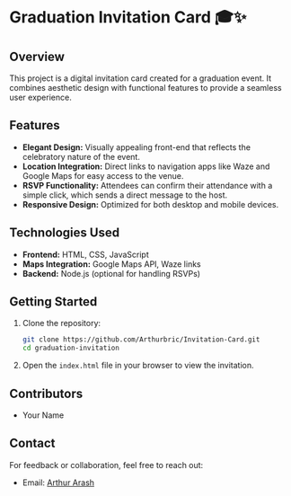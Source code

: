 # Graduation Invitation Card 🎓✨

## Overview

This project is a digital invitation card created for a graduation event. It combines aesthetic design with functional features to provide a seamless user experience.

## Features

* **Elegant Design:** Visually appealing front-end that reflects the celebratory nature of the event.
* **Location Integration:** Direct links to navigation apps like Waze and Google Maps for easy access to the venue.
* **RSVP Functionality:** Attendees can confirm their attendance with a simple click, which sends a direct message to the host.
* **Responsive Design:** Optimized for both desktop and mobile devices.

## Technologies Used

* **Frontend:** HTML, CSS, JavaScript
* **Maps Integration:** Google Maps API, Waze links
* **Backend:** Node.js (optional for handling RSVPs)

## Getting Started

1. Clone the repository:

   ```bash
   git clone https://github.com/Arthurbric/Invitation-Card.git
   cd graduation-invitation
   ```

2. Open the `index.html` file in your browser to view the invitation.

## Contributors

* Your Name

## Contact

For feedback or collaboration, feel free to reach out:

* Email: [Arthur Arash](mailto:arthurarash.bric@gmail.com)

